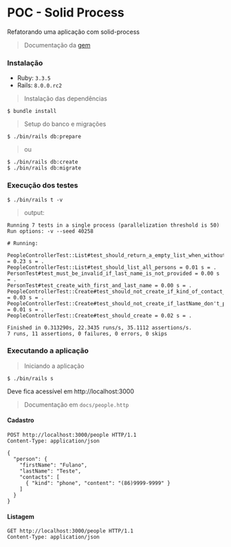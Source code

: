 # POC - Solid Process

Refatorando uma aplicação com solid-process

> Documentação da [gem](https://github.com/solid-process/solid-process)

### Instalação

- Ruby: `3.3.5`
- Rails: `8.0.0.rc2`

> Instalação das dependências

```
$ bundle install
```

> Setup do banco e migrações

```
$ ./bin/rails db:prepare
```
> ou

```
$ ./bin/rails db:create
$ ./bin/rails db:migrate
```

### Execução dos testes


```
$ ./bin/rails t -v
```
> output:
```
Running 7 tests in a single process (parallelization threshold is 50)
Run options: -v --seed 40258

# Running:

PeopleControllerTest::List#test_should_return_a_empty_list_when_without_persons = 0.23 s = .
PeopleControllerTest::List#test_should_list_all_persons = 0.01 s = .
PersonTest#test_must_be_invalid_if_last_name_is_not_provided = 0.00 s = .
PersonTest#test_create_with_first_and_last_name = 0.00 s = .
PeopleControllerTest::Create#test_should_not_create_if_kind_of_contact_is_invalid = 0.03 s = .
PeopleControllerTest::Create#test_should_not_create_if_lastName_don't_provided = 0.01 s = .
PeopleControllerTest::Create#test_should_create = 0.02 s = .

Finished in 0.313290s, 22.3435 runs/s, 35.1112 assertions/s.
7 runs, 11 assertions, 0 failures, 0 errors, 0 skips
```

### Executando a aplicação

> Iniciando a aplicação

```
$ ./bin/rails s
```

Deve fica acessível em http://localhost:3000

> Documentação em `docs/people.http`

#### Cadastro

```
POST http://localhost:3000/people HTTP/1.1
Content-Type: application/json

{
  "person": {
    "firstName": "Fulano",
    "lastName": "Teste",
    "contacts": [
      { "kind": "phone", "content": "(86)9999-9999" }
    ]
  }
}
```

#### Listagem

```
GET http://localhost:3000/people HTTP/1.1
Content-Type: application/json
```
